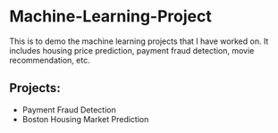# Machine-Learning-Project
This is to demo the machine learning projects that I have worked on. It includes housing price prediction, payment fraud detection, movie recommendation, etc.

## Projects:

- Payment Fraud Detection
- Boston Housing Market Prediction
